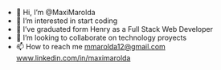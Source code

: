 - 👋 Hi, I’m @MaxiMarolda
- 👀 I’m interested in start coding
- 🌱 I’ve graduated form Henry as a Full Stack Web Developer
- 💞️ I’m looking to collaborate on technology proyects
- 📫 How to reach me mmarolda12@gmail.com 
      www.linkedin.com/in/maximarolda

<!---
MaxiMarolda/MaxiMarolda is a ✨ special ✨ repository because its `README.md` (this file) appears on your GitHub profile.
You can click the Preview link to take a look at your changes.
--->
